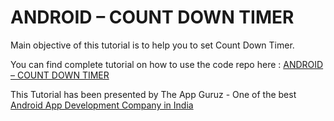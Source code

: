 ANDROID – COUNT DOWN TIMER
======================================================

Main objective of this tutorial is to help you to set Count Down Timer.


You can find complete tutorial on how to use the code repo here : <a href="http://www.theappguruz.com/blog/android-count-timer/">ANDROID – COUNT DOWN TIMER</a>

This Tutorial has been presented by The App Guruz - One of the best <a href="http://www.theappguruz.com/android-app-development/">Android App Development Company in India</a>
